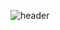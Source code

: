![header](https://capsule-render.vercel.app/api?type=egg&color=F7E07F&text=Welcome%20harim's%20Github&height=300&width=300&fontColor=FFA500)
